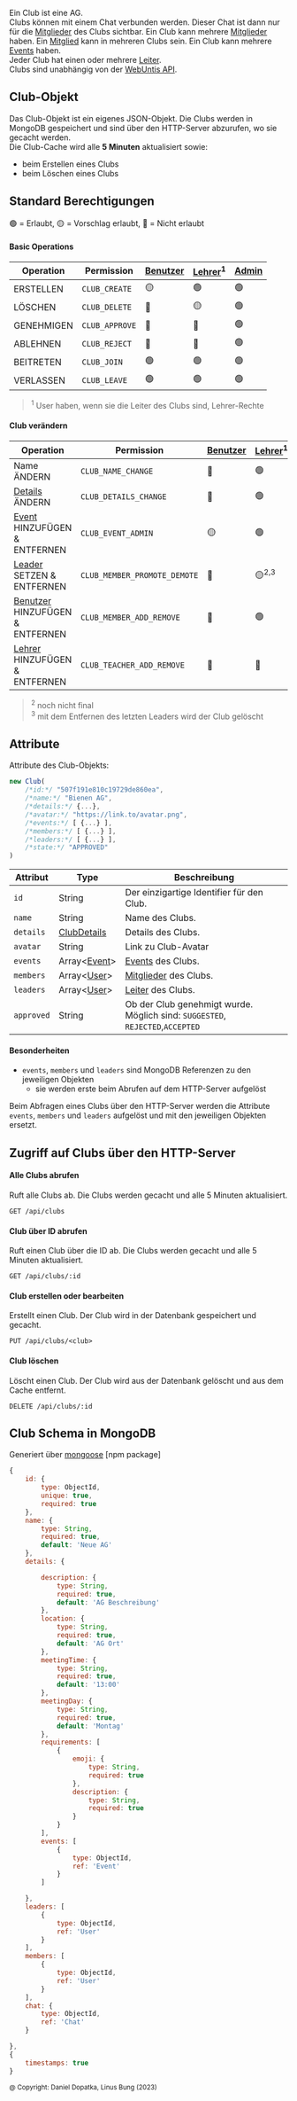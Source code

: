 Ein Club ist eine AG.\
Clubs können mit einem Chat verbunden werden. Dieser Chat ist dann nur für die [Mitglieder](https://github.com/Academi-fy/backend/wiki/User) des Clubs sichtbar.
Ein Club kann mehrere [Mitglieder](https://github.com/Academi-fy/backend/wiki/User) haben. Ein [Mitglied](https://github.com/Academi-fy/backend/wiki/User) kann in mehreren Clubs sein.
Ein Club kann mehrere [Events](https://github.com/Academi-fy/backend/wiki/Event) haben. \
Jeder Club hat einen oder mehrere [Leiter](https://github.com/Academi-fy/backend/wiki/User).\
Clubs sind unabhängig von der [WebUntis API](https://help.untis.at/hc/de/articles/4886785534354-API-documentation-for-integration-partners).

## Club-Objekt

Das Club-Objekt ist ein eigenes JSON-Objekt. Die Clubs werden in MongoDB gespeichert und sind über den HTTP-Server abzurufen, wo sie gecacht werden. \
Die Club-Cache wird alle **5 Minuten** aktualisiert sowie:
- beim Erstellen eines Clubs
- beim Löschen eines Clubs

## Standard Berechtigungen
                  
🟢 = Erlaubt,
🟡 = Vorschlag erlaubt, 
🔴 = Nicht erlaubt

#### Basic Operations

| Operation  | Permission     | [Benutzer](https://github.com/Academi-fy/backend/wiki/User) | [Lehrer](https://github.com/Academi-fy/backend/wiki/User)<sup>1</sup> | [Admin](https://github.com/Academi-fy/backend/wiki/User) |
|------------|----------------|-------------------------------------------------------------|-----------------------------------------------------------------------|----------------------------------------------------------|
| ERSTELLEN  | `CLUB_CREATE`  | 🟡                                                          | 🟢                                                                    | 🟢                                                       |
| LÖSCHEN    | `CLUB_DELETE`  | 🔴                                                          | 🟡                                                                    | 🟢                                                       |
| GENEHMIGEN | `CLUB_APPROVE` | 🔴                                                          | 🔴                                                                    | 🟢                                                       |
| ABLEHNEN   | `CLUB_REJECT`  | 🔴                                                          | 🔴                                                                    | 🟢                                                       |
| BEITRETEN  | `CLUB_JOIN`    | 🟢                                                          | 🟢                                                                    | 🟢                                                       |
| VERLASSEN  | `CLUB_LEAVE`   | 🟢                                                          | 🟢                                                                    | 🟢                                                       |
> <sup>1</sup> User haben, wenn sie die Leiter des Clubs sind, Lehrer-Rechte 


#### Club verändern

| Operation                                                                          | Permission                   | [Benutzer](https://github.com/Academi-fy/backend/wiki/User) | [Lehrer](https://github.com/Academi-fy/backend/wiki/User)<sup>1</sup> | [Admin](https://github.com/Academi-fy/backend/wiki/User) |
|------------------------------------------------------------------------------------|------------------------------|-------------------------------------------------------------|-----------------------------------------------------------------------|----------------------------------------------------------|
| Name ÄNDERN                                                                        | `CLUB_NAME_CHANGE`           | 🔴                                                          | 🟢                                                                    | 🟢                                                       |
| [Details](https://github.com/Academi-fy/backend/wiki/ClubDetails) ÄNDERN           | `CLUB_DETAILS_CHANGE`        | 🔴                                                          | 🟢                                                                    | 🟢                                                       |
| [Event](https://github.com/Academi-fy/backend/wiki/Event) HINZUFÜGEN & ENTFERNEN   | `CLUB_EVENT_ADMIN `          | 🟡                                                          | 🟢                                                                    | 🟢                                                       | 
| [Leader](https://github.com/Academi-fy/backend/wiki/User) SETZEN & ENTFERNEN       | `CLUB_MEMBER_PROMOTE_DEMOTE` | 🔴                                                          | 🟡<sup>2,3</sup>                                                      | 🟢                                                       |   
| [Benutzer](https://github.com/Academi-fy/backend/wiki/User) HINZUFÜGEN & ENTFERNEN | `CLUB_MEMBER_ADD_REMOVE`     | 🔴                                                          | 🟢                                                                    | 🟢                                                       |   
| [Lehrer](https://github.com/Academi-fy/backend/wiki/User) HINZUFÜGEN & ENTFERNEN   | `CLUB_TEACHER_ADD_REMOVE`    | 🔴                                                          | 🔴                                                                    | 🟢                                                       |   
> <sup>2</sup> noch nicht final \
> <sup>3</sup> mit dem Entfernen des letzten Leaders wird der Club gelöscht

## Attribute

Attribute des Club-Objekts:

```javascript
new Club(
    /*id:*/ "507f191e810c19729de860ea",
    /*name:*/ "Bienen AG",
    /*details:*/ {...},
    /*avatar:*/ "https://link.to/avatar.png",
    /*events:*/ [ {...} ],
    /*members:*/ [ {...} ],
    /*leaders:*/ [ {...} ],
    /*state:*/ "APPROVED"
)
```

| Attribut   | Type                                                                  | Beschreibung                                                                  |
|------------|-----------------------------------------------------------------------|-------------------------------------------------------------------------------|
| `id`       | String                                                                | Der einzigartige Identifier für den Club.                                     |
| `name`     | String                                                                | Name des Clubs.                                                               |
| `details`  | [ClubDetails](https://github.com/Academi-fy/backend/wiki/ClubDetails) | Details des Clubs.                                                            |
| `avatar`   | String                                                                | Link zu Club-Avatar                                                           |
| `events`   | Array<[Event](https://github.com/Academi-fy/backend/wiki/Event)>      | [Events](https://github.com/Academi-fy/backend/wiki/Event) des Clubs.         |
| `members`  | Array<[User](https://github.com/Academi-fy/backend/wiki/User)>        | [Mitglieder](https://github.com/Academi-fy/backend/wiki/User) des Clubs.      |
| `leaders`  | Array<[User](https://github.com/Academi-fy/backend/wiki/User)>        | [Leiter](https://github.com/Academi-fy/backend/wiki/User) des Clubs.          |
| `approved` | String                                                                | Ob der Club genehmigt wurde. Möglich sind: `SUGGESTED`, `REJECTED`,`ACCEPTED` |

#### Besonderheiten
- `events`, `members` und `leaders` sind MongoDB Referenzen zu den jeweiligen Objekten
  - sie werden erste beim Abrufen auf dem HTTP-Server aufgelöst

Beim Abfragen eines Clubs über den HTTP-Server werden die Attribute `events`, `members` und `leaders` aufgelöst und mit den jeweiligen Objekten ersetzt.

## Zugriff auf Clubs über den HTTP-Server
          
#### Alle Clubs abrufen
Ruft alle Clubs ab. Die Clubs werden gecacht und alle 5 Minuten aktualisiert. 
``` http request
GET /api/clubs
```              

#### Club über ID abrufen
Ruft einen Club über die ID ab. Die Clubs werden gecacht und alle 5 Minuten aktualisiert.
``` http request
GET /api/clubs/:id
```

#### Club erstellen oder bearbeiten
Erstellt einen Club. Der Club wird in der Datenbank gespeichert und gecacht. 
``` http request
PUT /api/clubs/<club>
```

#### Club löschen
Löscht einen Club. Der Club wird aus der Datenbank gelöscht und aus dem Cache entfernt.
```http request
DELETE /api/clubs/:id
```
         
## Club Schema in MongoDB
Generiert über [mongoose](https://mongoosejs.com/docs/guide.html) [npm package]
``` javascript
{
    id: {
        type: ObjectId,
        unique: true,
        required: true
    },
    name: {
        type: String,
        required: true,
        default: 'Neue AG'
    },
    details: {

        description: {
            type: String,
            required: true,
            default: 'AG Beschreibung'
        },
        location: {
            type: String,
            required: true,
            default: 'AG Ort'
        },
        meetingTime: {
            type: String,
            required: true,
            default: '13:00'
        },
        meetingDay: {
            type: String,
            required: true,
            default: 'Montag'
        },
        requirements: [
            {
                emoji: {
                    type: String,
                    required: true
                },
                description: {
                    type: String,
                    required: true
                }
            }
        ],
        events: [
            {
                type: ObjectId,
                ref: 'Event'
            }
        ]

    },
    leaders: [
        {
            type: ObjectId,
            ref: 'User'
        }
    ],
    members: [
        {
            type: ObjectId,
            ref: 'User'
        }
    ],
    chat: {
        type: ObjectId,
        ref: 'Chat'
    }

},
{
    timestamps: true
}
```

<sub>@ Copyright: Daniel Dopatka, Linus Bung (2023)</sub>